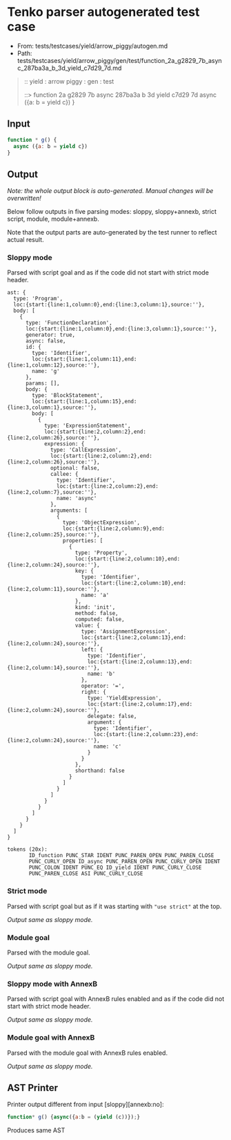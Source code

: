 # Tenko parser autogenerated test case

- From: tests/testcases/yield/arrow_piggy/autogen.md
- Path: tests/testcases/yield/arrow_piggy/gen/test/function_2a_g2829_7b_async_287ba3a_b_3d_yield_c7d29_7d.md

> :: yield : arrow piggy : gen : test
>
> ::> function 2a g2829 7b async 287ba3a b 3d yield c7d29 7d
>            async ({a: b = yield c})
>          }

## Input


`````js
function * g() {
  async ({a: b = yield c})
}
`````

## Output

_Note: the whole output block is auto-generated. Manual changes will be overwritten!_

Below follow outputs in five parsing modes: sloppy, sloppy+annexb, strict script, module, module+annexb.

Note that the output parts are auto-generated by the test runner to reflect actual result.

### Sloppy mode

Parsed with script goal and as if the code did not start with strict mode header.

`````
ast: {
  type: 'Program',
  loc:{start:{line:1,column:0},end:{line:3,column:1},source:''},
  body: [
    {
      type: 'FunctionDeclaration',
      loc:{start:{line:1,column:0},end:{line:3,column:1},source:''},
      generator: true,
      async: false,
      id: {
        type: 'Identifier',
        loc:{start:{line:1,column:11},end:{line:1,column:12},source:''},
        name: 'g'
      },
      params: [],
      body: {
        type: 'BlockStatement',
        loc:{start:{line:1,column:15},end:{line:3,column:1},source:''},
        body: [
          {
            type: 'ExpressionStatement',
            loc:{start:{line:2,column:2},end:{line:2,column:26},source:''},
            expression: {
              type: 'CallExpression',
              loc:{start:{line:2,column:2},end:{line:2,column:26},source:''},
              optional: false,
              callee: {
                type: 'Identifier',
                loc:{start:{line:2,column:2},end:{line:2,column:7},source:''},
                name: 'async'
              },
              arguments: [
                {
                  type: 'ObjectExpression',
                  loc:{start:{line:2,column:9},end:{line:2,column:25},source:''},
                  properties: [
                    {
                      type: 'Property',
                      loc:{start:{line:2,column:10},end:{line:2,column:24},source:''},
                      key: {
                        type: 'Identifier',
                        loc:{start:{line:2,column:10},end:{line:2,column:11},source:''},
                        name: 'a'
                      },
                      kind: 'init',
                      method: false,
                      computed: false,
                      value: {
                        type: 'AssignmentExpression',
                        loc:{start:{line:2,column:13},end:{line:2,column:24},source:''},
                        left: {
                          type: 'Identifier',
                          loc:{start:{line:2,column:13},end:{line:2,column:14},source:''},
                          name: 'b'
                        },
                        operator: '=',
                        right: {
                          type: 'YieldExpression',
                          loc:{start:{line:2,column:17},end:{line:2,column:24},source:''},
                          delegate: false,
                          argument: {
                            type: 'Identifier',
                            loc:{start:{line:2,column:23},end:{line:2,column:24},source:''},
                            name: 'c'
                          }
                        }
                      },
                      shorthand: false
                    }
                  ]
                }
              ]
            }
          }
        ]
      }
    }
  ]
}

tokens (20x):
       ID_function PUNC_STAR IDENT PUNC_PAREN_OPEN PUNC_PAREN_CLOSE
       PUNC_CURLY_OPEN ID_async PUNC_PAREN_OPEN PUNC_CURLY_OPEN IDENT
       PUNC_COLON IDENT PUNC_EQ ID_yield IDENT PUNC_CURLY_CLOSE
       PUNC_PAREN_CLOSE ASI PUNC_CURLY_CLOSE
`````

### Strict mode

Parsed with script goal but as if it was starting with `"use strict"` at the top.

_Output same as sloppy mode._

### Module goal

Parsed with the module goal.

_Output same as sloppy mode._

### Sloppy mode with AnnexB

Parsed with script goal with AnnexB rules enabled and as if the code did not start with strict mode header.

_Output same as sloppy mode._

### Module goal with AnnexB

Parsed with the module goal with AnnexB rules enabled.

_Output same as sloppy mode._

## AST Printer

Printer output different from input [sloppy][annexb:no]:

````js
function* g() {async({a:b = (yield (c))});}
````

Produces same AST
